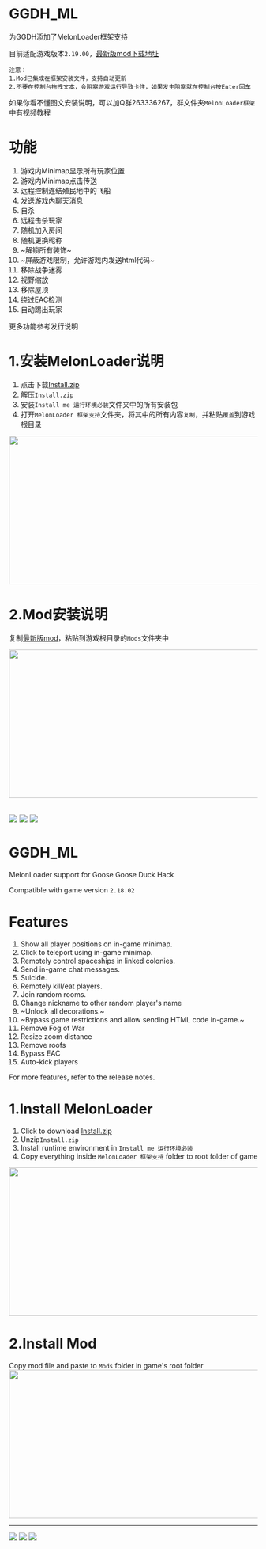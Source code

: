 # GGDH_ML
为GGDH添加了MelonLoader框架支持

目前适配游戏版本`2.19.00`，[最新版mod下载地址](https://github.com/Liuhaixv/GGDH_ML/releases/latest)
```
注意：
1.Mod已集成在框架安装文件，支持自动更新
2.不要在控制台拖拽文本，会阻塞游戏运行导致卡住，如果发生阻塞就在控制台按Enter回车
```

如果你看不懂图文安装说明，可以加Q群263336267，群文件夹`MelonLoader框架`中有视频教程

# 功能
1. 游戏内Minimap显示所有玩家位置
2. 游戏内Minimap点击传送
3. 远程控制连结殖民地中的飞船
4. 发送游戏内聊天消息
5. 自杀
6. 远程击杀玩家
7. 随机加入房间
8. 随机更换昵称
9. ~解锁所有装饰~
10. ~屏蔽游戏限制，允许游戏内发送html代码~
11. 移除战争迷雾
12. 视野缩放
13. 移除屋顶
14. 绕过EAC检测
15. 自动踢出玩家

更多功能参考发行说明

# 1.安装MelonLoader说明
1. 点击下载[Install.zip](https://github.com/Liuhaixv/GGDH_ML/releases/tag/v0.0.0)
2. 解压`Install.zip`
3. 安装`Install me 运行环境必装`文件夹中的所有安装包
4. 打开`MelonLoader 框架支持`文件夹，将其中的所有内容`复制`，并粘贴`覆盖`到游戏根目录
<img src="https://user-images.githubusercontent.com/49237108/219943696-6fc61105-2f30-4a60-a5ee-16a7c3a2ded8.png"  width="600" height="300">

# 2.Mod安装说明
复制[最新版mod](https://github.com/Liuhaixv/GGDH_ML/releases/latest)，粘贴到游戏根目录的`Mods`文件夹中

<img src="https://user-images.githubusercontent.com/49237108/219943756-20a91f0e-d13b-4786-bb9d-84bee4d1cf62.png"  width="600" height="300">

[![](https://img.shields.io/badge/LatestRelease-%E4%B8%8B%E8%BD%BD-brightgreen)](https://github.com/Liuhaixv/GGDH_ML/releases/latest/download/GGD_Hack_Mod.dll)
[![](https://img.shields.io/github/downloads/Liuhaixv/GGDH_ML/latest/total)](https://github.com/Liuhaixv/GGDH_ML/releases/latest/download/GGD_Hack_Mod.dll)
[![](https://img.shields.io/github/downloads/Liuhaixv/GGDH_ML/total)](https://github.com/Liuhaixv/GGDH_ML/releases/latest/download/GGD_Hack_Mod.dll)
---

# GGDH_ML
MelonLoader support for Goose Goose Duck Hack

Compatible with game version `2.18.02`

# Features
1. Show all player positions on in-game minimap.
2. Click to teleport using in-game minimap.
3. Remotely control spaceships in linked colonies.
4. Send in-game chat messages.
5. Suicide.
6. Remotely kill/eat players.
7. Join random rooms.
8. Change nickname to other random player's name
9. ~Unlock all decorations.~
10. ~Bypass game restrictions and allow sending HTML code in-game.~
11. Remove Fog of War
12. Resize zoom distance
13. Remove roofs
14. Bypass EAC
15. Auto-kick players

For more features, refer to the release notes.

# 1.Install MelonLoader
1. Click to download [Install.zip](https://github.com/Liuhaixv/GGDH_ML/releases/tag/v0.0.0)
2. Unzip`Install.zip`
3. Install runtime environment in `Install me 运行环境必装`
4. Copy everything inside `MelonLoader 框架支持` folder to root folder of game
<img src="https://user-images.githubusercontent.com/49237108/219943696-6fc61105-2f30-4a60-a5ee-16a7c3a2ded8.png"  width="600" height="300">

# 2.Install Mod
Copy mod file and paste to `Mods` folder in game's root folder
<img src="https://user-images.githubusercontent.com/49237108/219943756-20a91f0e-d13b-4786-bb9d-84bee4d1cf62.png"  width="600" height="300">


---
[![](https://img.shields.io/badge/LatestRelease-%E4%B8%8B%E8%BD%BD-brightgreen)](https://github.com/Liuhaixv/GGDH_ML/releases/latest/download/GGD_Hack_Mod.dll)
[![](https://img.shields.io/github/downloads/Liuhaixv/GGDH_ML/latest/total)](https://github.com/Liuhaixv/GGDH_ML/releases/latest/download/GGD_Hack_Mod.dll)
[![](https://img.shields.io/github/downloads/Liuhaixv/GGDH_ML/total)](https://github.com/Liuhaixv/GGDH_ML/releases/latest/download/GGD_Hack_Mod.dll)
